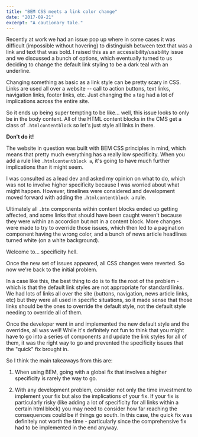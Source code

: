 ```yaml
---
title: "BEM CSS meets a link color change"
date: "2017-09-21"
excerpt: "A cautionary tale."
---
```


Recently at work we had an issue pop up where in some cases it was difficult (impossible without hovering) to distinguish between text that was a link and text that was bold. I raised this as an accessibility/usability issue and we discussed a bunch of options, which eventually turned to us deciding to change the default link styling to be a dark teal with an underline.

Changing something as basic as a link style can be pretty scary in CSS. Links are used all over a website -- call to action buttons, text links, navigation links, footer links, etc. Just changing the `a` tag had a lot of implications across the entire site.

So it ends up being super tempting to be like... well, this issue looks to only be in the body content. All of the HTML content blocks in the CMS get a class of `.htmlcontentblock` so let's just style all links in there.

**Don't do it!**

The website in question was built with BEM CSS principles in mind, which means that pretty much everything has a really low specificity. When you add a rule like `.htmlcontentblock a`, it's going to have much further implications than it might seem.

I was consulted as a lead dev and asked my opinion on what to do, which was not to involve higher specificity because I was worried about what might happen. However, timelines were considered and development moved forward with adding the `.htmlcontentblock a` rule.

Ultimately all `.btn` components within content blocks ended up getting affected, and some links that should have been caught weren't because they were within an accordion but not in a content block. More changes were made to try to override those issues, which then led to a pagination component having the wrong color, and a bunch of news article headlines turned white (on a white background).

Welcome to... specificity hell.

Once the new set of issues appeared, all CSS changes were reverted. So now we're back to the initial problem.

In a case like this, the best thing to do is to fix the root of the problem - which is that the default link styles are not appropriate for standard links. We had lots of links all over the site (buttons, navigation, news article links, etc) but they were all used in specific situations, so it made sense that those links should be the ones to override the default style, not the default style needing to override all of them.

Once the developer went in and implemented the new default style and the overrides, all was well! While it's definitely not fun to think that you might have to go into a series of components and update the link styles for all of them, it was the right way to go and prevented the specificity issues that the "quick" fix brought in.

So I think the main takeaways from this are:

1) When using BEM, going with a global fix that involves a higher specificity is rarely the way to go.

2) With any development problem, consider not only the time investment to implement your fix but also the implications of your fix. If your fix is particularly risky (like adding a lot of specificity for all links within a certain html block) you may need to consider how far reaching the consequences could be if things go south. In this case, the quick fix was definitely not worth the time - particularly since the comprehensive fix had to be implemented in the end anyway.

